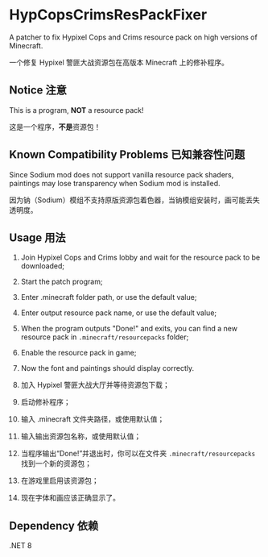 # HypCopsCrimsResPackFixer
A patcher to fix Hypixel Cops and Crims resource pack on high versions of Minecraft.

一个修复 Hypixel 警匪大战资源包在高版本 Minecraft 上的修补程序。

## Notice 注意
This is a program, **NOT** a resource pack!

这是一个程序，**不是**资源包！

## Known Compatibility Problems 已知兼容性问题
Since Sodium mod does not support vanilla resource pack shaders, paintings may lose transparency when Sodium mod is installed.

因为钠（Sodium）模组不支持原版资源包着色器，当钠模组安装时，画可能丢失透明度。

## Usage 用法
1. Join Hypixel Cops and Crims lobby and wait for the resource pack to be downloaded;
2. Start the patch program;
3. Enter .minecraft folder path, or use the default value;
4. Enter output resource pack name, or use the default value;
5. When the program outputs "Done!" and exits, you can find a new resource pack in `.minecraft/resourcepacks` folder;
6. Enable the resource pack in game;
7. Now the font and paintings should display correctly.

1. 加入 Hypixel 警匪大战大厅并等待资源包下载；
2. 启动修补程序；
3. 输入 .minecraft 文件夹路径，或使用默认值；
4. 输入输出资源包名称，或使用默认值；
5. 当程序输出“Done!”并退出时，你可以在文件夹 `.minecraft/resourcepacks` 找到一个新的资源包；
6. 在游戏里启用该资源包；
7. 现在字体和画应该正确显示了。

## Dependency 依赖
.NET 8